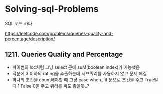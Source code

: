 # Solving-sql-Problems

SQL  코드 카타


https://leetcode.com/problems/queries-quality-and-percentage/description/
## 1211. Queries Quality and Percentage

- 파이썬의 loc처럼 그냥 select 문에  suM(boolean index)가 가능했음
- 덕분에 3 이하의 rating을 추출하는데 서브쿼리를 사용하지 않고 문제 해결
- 하나의 조건을 count해야할 때  그냥 case when., if 문으로 조건을 주고 True일 때 1 False 0을 주고 쿼리를 짜도 좋을듯..?
